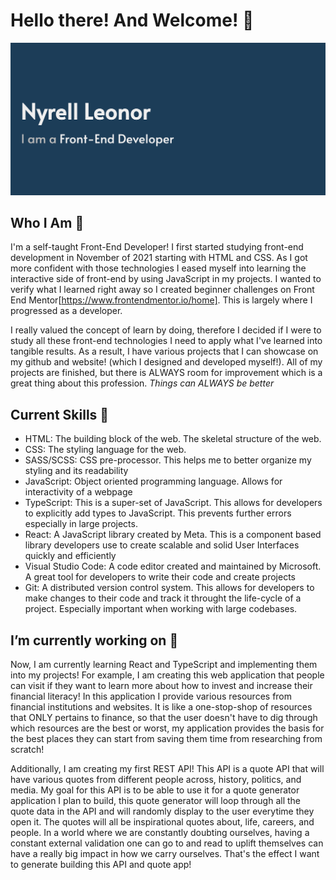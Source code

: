 # Hello there! And Welcome! 👋

![](./hero.png)

## Who I Am 💬
I'm a self-taught Front-End Developer! I first started studying front-end development in November of 2021 starting with HTML and CSS. As I got more confident with those technologies I eased myself into learning the interactive side of front-end by using JavaScript in my projects. I wanted to verify what I learned right away so I created beginner challenges on Front End Mentor[https://www.frontendmentor.io/home]. This is largely where I progressed as a developer. 

I really valued the concept of learn by doing, therefore I decided if I were to study all these front-end technologies I need to apply what I've learned into tangible results. As a result, I have various projects that I can showcase on my github and website! (which I designed and developed myself!). All of my projects are finished, but there is ALWAYS room for improvement which is a great thing about this profession. *Things can ALWAYS be better*

## Current Skills 🌱 
- HTML: The building block of the web. The skeletal structure of the web.
- CSS: The styling language for the web.
- SASS/SCSS: CSS pre-processor. This helps me to better organize my styling and its readability
- JavaScript: Object oriented programming language. Allows for interactivity of a webpage
- TypeScript: This is a super-set of JavaScript. This allows for developers to explicitly add types to JavaScript. This prevents further errors especially in large projects.
- React: A JavaScript library created by Meta. This is a component based library developers use to create scalable and solid User Interfaces quickly and efficiently
- Visual Studio Code: A code editor created and maintained by Microsoft. A great tool for developers to write their code and create projects
- Git: A distributed version control system. This allows for developers to make changes to their code and track it throught the life-cycle of a project. Especially important when working with large codebases.

## I’m currently working on 🔭 

Now, I am currently learning React and TypeScript and implementing them into my projects! For example, I am creating this web application that people can visit if they want to learn more about how to invest and increase their financial literacy! In this application I provide various resources from financial institutions and websites. It is like a one-stop-shop of resources that ONLY pertains to finance, so that the user doesn't have to dig through which resources are the best or worst, my application provides the basis for the best places they can start from saving them time from researching from scratch!

Additionally, I am creating my first REST API! This API is a quote API that will have various quotes from different people across, history, politics, and media. My goal for this API is to be able to use it for a quote generator application I plan to build, this quote generator will loop through all the quote data in the API and will randomly display to the user everytime they open it. The quotes will all be inspirational quotes about, life, careers, and people. In a world where we are constantly doubting ourselves, having a constant external validation one can go to and read to uplift themselves can have a really big impact in how we carry ourselves. That's the effect I want to generate building this API and quote app!

<!--
**nyrellcl/nyrellcl** is a ✨ _special_ ✨ repository because its `README.md` (this file) appears on your GitHub profile.

Here are some ideas to get you started:

-   ...
- I’m currently learning ...
- 👯 I’m looking to collaborate on ...
- 🤔 I’m looking for help with ...
-  Ask me about ...
- 📫 How to reach me: ...
- 😄 Pronouns: ...
- ⚡ Fun fact: ...
-->
